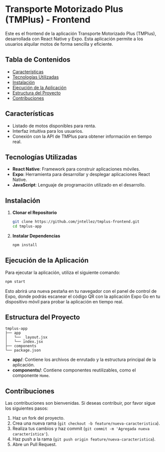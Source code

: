 # Transporte Motorizado Plus (TMPlus) - Frontend

Este es el frontend de la aplicación Transporte Motorizado Plus (TMPlus), desarrollada con React Native y Expo. Esta aplicación permite a los usuarios alquilar motos de forma sencilla y eficiente.

## Tabla de Contenidos

- [Características](#características)
- [Tecnologías Utilizadas](#tecnologías-utilizadas)
- [Instalación](#instalación)
- [Ejecución de la Aplicación](#ejecución-de-la-aplicación)
- [Estructura del Proyecto](#estructura-del-proyecto)
- [Contribuciones](#contribuciones)

## Características

- Listado de motos disponibles para renta.
- Interfaz intuitiva para los usuarios.
- Conexión con la API de TMPlus para obtener información en tiempo real.

## Tecnologías Utilizadas

- **React Native**: Framework para construir aplicaciones móviles.
- **Expo**: Herramienta para desarrollar y desplegar aplicaciones React Native.
- **JavaScript**: Lenguaje de programación utilizado en el desarrollo.

## Instalación

1. **Clonar el Repositorio**

   ```bash
   git clone https://github.com/jntellez/tmplus-frontend.git
   cd tmplus-app
   ```

2. **Instalar Dependencias**
   ```bash
   npm install
   ```

## Ejecución de la Aplicación

Para ejecutar la aplicación, utiliza el siguiente comando:

```bash
npm start
```

Esto abrirá una nueva pestaña en tu navegador con el panel de control de Expo, donde podrás escanear el código QR con la aplicación Expo Go en tu dispositivo móvil para probar la aplicación en tiempo real.

## Estructura del Proyecto

```
tmplus-app
├── app
│   └── _layout.jsx
│   └── index.jsx
├── components
└── package.json
```

- **app/**: Contiene los archivos de enrutado y la estructura principal de la aplicación.
- **components/**: Contiene componentes reutilizables, como el componente `Home`.

## Contribuciones

Las contribuciones son bienvenidas. Si deseas contribuir, por favor sigue los siguientes pasos:

1. Haz un fork del proyecto.
2. Crea una nueva rama (`git checkout -b feature/nueva-caracteristica`).
3. Realiza tus cambios y haz commit (`git commit -m 'Agregada nueva característica'`).
4. Haz push a la rama (`git push origin feature/nueva-caracteristica`).
5. Abre un Pull Request.
